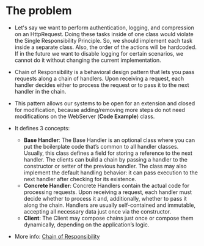 # The problem

- Let's say we want to perform authentication, logging, and compression on an HttpRequest. Doing these tasks inside of one class would violate the Single Responsibility Principle. So, we should implement each task inside a separate class. Also, the order of the actions will be hardcoded. If in the future we want to disable logging for certain scenarios, we cannot do it without changing the current implementation.

- Chain of Responsibility is a behavioral design pattern that lets you pass requests along a chain of handlers. Upon receiving a request, each handler decides either to process the request or to pass it to the next handler in the chain.

- This pattern allows our systems to be open for an extension and closed for modification, because adding/removing more steps do not need modifications on the WebServer (**Code Example**) class.

- It defines 3 concepts:
    - **Base Handler**: The Base Handler is an optional class where you can put the boilerplate code that’s common to all handler classes. Usually, this class defines a field for storing a reference to the next handler. The clients can build a chain by passing a handler to the constructor or setter of the previous handler. The class may also implement the default handling behavior: it can pass execution to the next handler after checking for its existence.
    - **Concrete Handler**: Concrete Handlers contain the actual code for processing requests. Upon receiving a request, each handler must decide whether to process it and, additionally, whether to pass it along the chain. Handlers are usually self-contained and immutable, accepting all necessary data just once via the constructor.
    - **Client**: The Client may compose chains just once or compose them dynamically, depending on the application’s logic. 

- More info: [Chain of Responsibility](https://refactoring.guru/design-patterns/chain-of-responsibility)